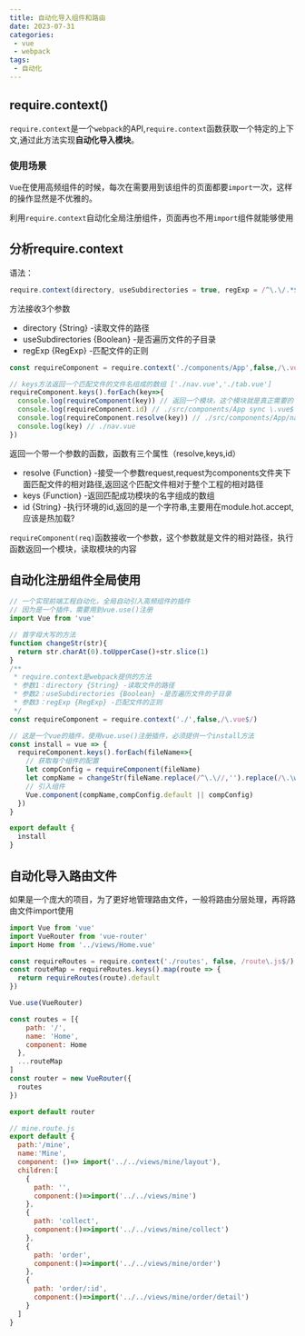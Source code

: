 ```yaml
---
title: 自动化导入组件和路由
date: 2023-07-31
categories:
 - vue
 - webpack
tags:
 - 自动化
---
```

## require.context()

`require.context`是一个`webpack`的API,`require.context`函数获取一个特定的上下文,通过此方法实现**自动化导入模块**。

### 使用场景

`Vue`在使用高频组件的时候，每次在需要用到该组件的页面都要`import`一次，这样的操作显然是不优雅的。

利用`require.context`自动化全局注册组件，页面再也不用`import`组件就能够使用

## 分析require.context

语法：

```javascript
require.context(directory, useSubdirectories = true, regExp = /^\.\/.*$/);
```

方法接收3个参数

*   directory {String} -读取文件的路径
*   useSubdirectories {Boolean} -是否遍历文件的子目录
*   regExp {RegExp} -匹配文件的正则

```javascript
const requireComponent = require.context('./components/App',false,/\.vue$/)

// keys方法返回一个匹配文件的文件名组成的数组 ['./nav.vue','./tab.vue']
requireComponent.keys().forEach(key=>{
  console.log(requireComponent(key)) // 返回一个模块，这个模块就是真正需要的
  console.log(requireComponent.id) // ./src/components/App sync \.vue$
  console.log(requireComponent.resolve(key)) // ./src/components/App/nav.vue
  console.log(key) // ./nav.vue
})
```

返回一个带一个参数的函数，函数有三个属性（resolve,keys,id）

*   resolve {Function} -接受一个参数request,request为components文件夹下面匹配文件的相对路径,返回这个匹配文件相对于整个工程的相对路径
*   keys {Function} -返回匹配成功模块的名字组成的数组
*   id {String} -执行环境的id,返回的是一个字符串,主要用在module.hot.accept,应该是热加载?

`requireComponent(req)`函数接收一个参数，这个参数就是文件的相对路径，执行函数返回一个模块，读取模块的内容

## 自动化注册组件全局使用

```javascript
// 一个实现前端工程自动化，全局自动引入高频组件的插件
// 因为是一个插件，需要用到vue.use()注册
import Vue from 'vue'

// 首字母大写的方法
function changeStr(str){
  return str.charAt(0).toUpperCase()+str.slice(1)
}
/**
 * require.context是webpack提供的方法
 * 参数1：directory {String} -读取文件的路径
 * 参数2：useSubdirectories {Boolean} -是否遍历文件的子目录
 * 参数3：regExp {RegExp} -匹配文件的正则
 */
const requireComponent = require.context('./',false,/\.vue$/)

// 这是一个vue的插件，使用vue.use()注册插件，必须提供一个install方法
const install = vue => {
  requireComponent.keys().forEach(fileName=>{
    // 获取每个组件的配置
    let compConfig = requireComponent(fileName)
    let compName = changeStr(fileName.replace(/^\.\//,'').replace(/\.\w+$/,''))
    // 引入组件
    Vue.component(compName,compConfig.default || compConfig)
  })
}

export default {
  install
}
```

## 自动化导入路由文件

如果是一个庞大的项目，为了更好地管理路由文件，一般将路由分层处理，再将路由文件import使用

```javascript
import Vue from 'vue'
import VueRouter from 'vue-router'
import Home from '../views/Home.vue'

const requireRoutes = require.context('./routes', false, /route\.js$/)
const routeMap = requireRoutes.keys().map(route => {
  return requireRoutes(route).default
})

Vue.use(VueRouter)

const routes = [{
    path: '/',
    name: 'Home',
    component: Home
  },
  ...routeMap
]
const router = new VueRouter({
  routes
})

export default router
```

```javascript
// mine.route.js
export default {
  path:'/mine',
  name:'Mine',
  component: ()=> import('../../views/mine/layout'),
  children:[
    {
      path: '',
      component:()=>import('../../views/mine')
    },
    {
      path: 'collect',
      component:()=>import('../../views/mine/collect')
    },
    {
      path: 'order',
      component:()=>import('../../views/mine/order')
    },
    {
      path: 'order/:id',
      component:()=>import('../../views/mine/order/detail')
    }
  ]
}
```

